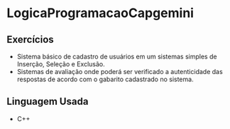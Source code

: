 # LogicaProgramacaoCapgemini

## Exercícios

<ul>
    <li>
        Sistema básico de cadastro de usuários em um sistemas simples de Inserção, Seleção e Exclusão.
    </li>
    <li>
       Sistemas de avaliação onde poderá ser verificado a autenticidade das respostas de acordo com o gabarito cadastrado no sistema.
    </li>
</ul>

## Linguagem Usada
<ul>
    <li>
        C++
    </li>
</ul>